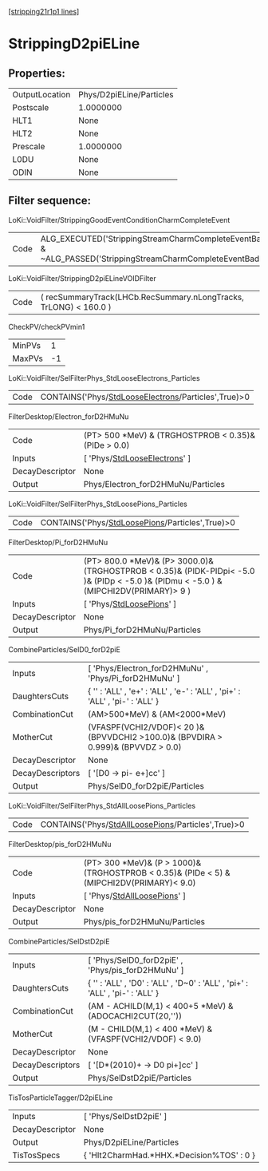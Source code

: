 [[stripping21r1p1 lines]](./stripping21r1p1-index)

# StrippingD2piELine

## Properties:

|                |                          |
|----------------|--------------------------|
| OutputLocation | Phys/D2piELine/Particles |
| Postscale      | 1.0000000                |
| HLT1           | None                     |
| HLT2           | None                     |
| Prescale       | 1.0000000                |
| L0DU           | None                     |
| ODIN           | None                     |

## Filter sequence:

LoKi::VoidFilter/StrippingGoodEventConditionCharmCompleteEvent

|      |                                                                                                                      |
|------|----------------------------------------------------------------------------------------------------------------------|
| Code | ALG_EXECUTED('StrippingStreamCharmCompleteEventBadEvent') & ~ALG_PASSED('StrippingStreamCharmCompleteEventBadEvent') |

LoKi::VoidFilter/StrippingD2piELineVOIDFilter

|      |                                                                   |
|------|-------------------------------------------------------------------|
| Code | ( recSummaryTrack(LHCb.RecSummary.nLongTracks, TrLONG) \< 160.0 ) |

CheckPV/checkPVmin1

|        |     |
|--------|-----|
| MinPVs | 1   |
| MaxPVs | -1  |

LoKi::VoidFilter/SelFilterPhys_StdLooseElectrons_Particles

|      |                                                                                                             |
|------|-------------------------------------------------------------------------------------------------------------|
| Code | CONTAINS('Phys/[StdLooseElectrons](./stripping21r1p1-commonparticles-stdlooseelectrons)/Particles',True)\>0 |

FilterDesktop/Electron_forD2HMuNu

|                 |                                                                                       |
|-----------------|---------------------------------------------------------------------------------------|
| Code            | (PT\> 500 \*MeV) & (TRGHOSTPROB \< 0.35)& (PIDe \> 0.0)                               |
| Inputs          | [ 'Phys/[StdLooseElectrons](./stripping21r1p1-commonparticles-stdlooseelectrons)' ] |
| DecayDescriptor | None                                                                                  |
| Output          | Phys/Electron_forD2HMuNu/Particles                                                    |

LoKi::VoidFilter/SelFilterPhys_StdLoosePions_Particles

|      |                                                                                                     |
|------|-----------------------------------------------------------------------------------------------------|
| Code | CONTAINS('Phys/[StdLoosePions](./stripping21r1p1-commonparticles-stdloosepions)/Particles',True)\>0 |

FilterDesktop/Pi_forD2HMuNu

|                 |                                                                                                                                              |
|-----------------|----------------------------------------------------------------------------------------------------------------------------------------------|
| Code            | (PT\> 800.0 \*MeV)& (P\> 3000.0)& (TRGHOSTPROB \< 0.35)& (PIDK-PIDpi\< -5.0 )& (PIDp \< -5.0 )& (PIDmu \< -5.0 ) & (MIPCHI2DV(PRIMARY)\> 9 ) |
| Inputs          | [ 'Phys/[StdLoosePions](./stripping21r1p1-commonparticles-stdloosepions)' ]                                                                |
| DecayDescriptor | None                                                                                                                                         |
| Output          | Phys/Pi_forD2HMuNu/Particles                                                                                                                 |

CombineParticles/SelD0_forD2piE

|                  |                                                                                      |
|------------------|--------------------------------------------------------------------------------------|
| Inputs           | [ 'Phys/Electron_forD2HMuNu' , 'Phys/Pi_forD2HMuNu' ]                              |
| DaughtersCuts    | { '' : 'ALL' , 'e+' : 'ALL' , 'e-' : 'ALL' , 'pi+' : 'ALL' , 'pi-' : 'ALL' }         |
| CombinationCut   | (AM\>500\*MeV) & (AM\<2000\*MeV)                                                     |
| MotherCut        | (VFASPF(VCHI2/VDOF)\< 20 )& (BPVVDCHI2 \>100.0)& (BPVDIRA \> 0.999)& (BPVVDZ \> 0.0) |
| DecayDescriptor  | None                                                                                 |
| DecayDescriptors | [ '[D0 -\> pi- e+]cc' ]                                                          |
| Output           | Phys/SelD0_forD2piE/Particles                                                        |

LoKi::VoidFilter/SelFilterPhys_StdAllLoosePions_Particles

|      |                                                                                                           |
|------|-----------------------------------------------------------------------------------------------------------|
| Code | CONTAINS('Phys/[StdAllLoosePions](./stripping21r1p1-commonparticles-stdallloosepions)/Particles',True)\>0 |

FilterDesktop/pis_forD2HMuNu

|                 |                                                                                                |
|-----------------|------------------------------------------------------------------------------------------------|
| Code            | (PT\> 300 \*MeV)& (P \> 1000)& (TRGHOSTPROB \< 0.35)& (PIDe \< 5) & (MIPCHI2DV(PRIMARY)\< 9.0) |
| Inputs          | [ 'Phys/[StdAllLoosePions](./stripping21r1p1-commonparticles-stdallloosepions)' ]            |
| DecayDescriptor | None                                                                                           |
| Output          | Phys/pis_forD2HMuNu/Particles                                                                  |

CombineParticles/SelDstD2piE

|                  |                                                                               |
|------------------|-------------------------------------------------------------------------------|
| Inputs           | [ 'Phys/SelD0_forD2piE' , 'Phys/pis_forD2HMuNu' ]                           |
| DaughtersCuts    | { '' : 'ALL' , 'D0' : 'ALL' , 'D~0' : 'ALL' , 'pi+' : 'ALL' , 'pi-' : 'ALL' } |
| CombinationCut   | (AM - ACHILD(M,1) \< 400+5 \*MeV) & (ADOCACHI2CUT(20,''))                     |
| MotherCut        | (M - CHILD(M,1) \< 400 \*MeV) & (VFASPF(VCHI2/VDOF) \< 9.0)                   |
| DecayDescriptor  | None                                                                          |
| DecayDescriptors | [ '[D\*(2010)+ -\> D0 pi+]cc' ]                                           |
| Output           | Phys/SelDstD2piE/Particles                                                    |

TisTosParticleTagger/D2piELine

|                 |                                             |
|-----------------|---------------------------------------------|
| Inputs          | [ 'Phys/SelDstD2piE' ]                    |
| DecayDescriptor | None                                        |
| Output          | Phys/D2piELine/Particles                    |
| TisTosSpecs     | { 'Hlt2CharmHad.\*HHX.\*Decision%TOS' : 0 } |
